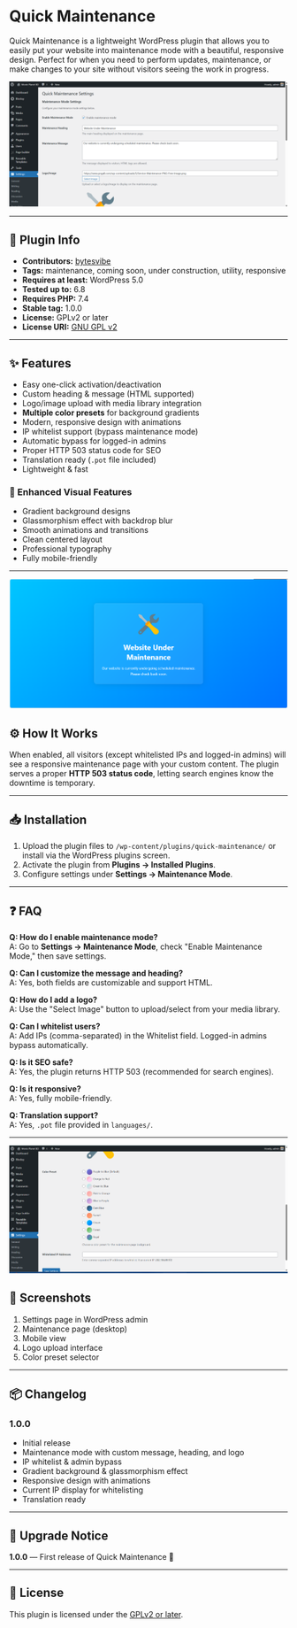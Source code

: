# Quick Maintenance

Quick Maintenance is a lightweight WordPress plugin that allows you to easily put your website into maintenance mode with a beautiful, responsive design. Perfect for when you need to perform updates, maintenance, or make changes to your site without visitors seeing the work in progress.

![screenshot](assets/screenshot-1.png)

---

## 📝 Plugin Info
- **Contributors:** [bytesvibe](https://github.com/bytesvibe)  
- **Tags:** maintenance, coming soon, under construction, utility, responsive  
- **Requires at least:** WordPress 5.0  
- **Tested up to:** 6.8  
- **Requires PHP:** 7.4  
- **Stable tag:** 1.0.0  
- **License:** GPLv2 or later  
- **License URI:** [GNU GPL v2](https://www.gnu.org/licenses/gpl-2.0.html)  

---

## ✨ Features
- Easy one-click activation/deactivation  
- Custom heading & message (HTML supported)  
- Logo/image upload with media library integration  
- **Multiple color presets** for background gradients  
- Modern, responsive design with animations  
- IP whitelist support (bypass maintenance mode)  
- Automatic bypass for logged-in admins  
- Proper HTTP 503 status code for SEO  
- Translation ready (`.pot` file included)  
- Lightweight & fast  

### 🎨 Enhanced Visual Features
- Gradient background designs  
- Glassmorphism effect with backdrop blur  
- Smooth animations and transitions  
- Clean centered layout  
- Professional typography  
- Fully mobile-friendly  

---
![screenshot](assets/screenshot-2.png)
## ⚙️ How It Works
When enabled, all visitors (except whitelisted IPs and logged-in admins) will see a responsive maintenance page with your custom content. The plugin serves a proper **HTTP 503 status code**, letting search engines know the downtime is temporary.

---

## 📥 Installation
1. Upload the plugin files to `/wp-content/plugins/quick-maintenance/` or install via the WordPress plugins screen.  
2. Activate the plugin from **Plugins → Installed Plugins**.  
3. Configure settings under **Settings → Maintenance Mode**.  

---

## ❓ FAQ

**Q: How do I enable maintenance mode?**  
A: Go to **Settings → Maintenance Mode**, check "Enable Maintenance Mode," then save settings.  

**Q: Can I customize the message and heading?**  
A: Yes, both fields are customizable and support HTML.  

**Q: How do I add a logo?**  
A: Use the "Select Image" button to upload/select from your media library.  

**Q: Can I whitelist users?**  
A: Add IPs (comma-separated) in the Whitelist field. Logged-in admins bypass automatically.  

**Q: Is it SEO safe?**  
A: Yes, the plugin returns HTTP 503 (recommended for search engines).  

**Q: Is it responsive?**  
A: Yes, fully mobile-friendly.  

**Q: Translation support?**  
A: Yes, `.pot` file provided in `languages/`.  

---
![screenshot](assets/screenshot-5.png)
## 📸 Screenshots
1. Settings page in WordPress admin  
2. Maintenance page (desktop)  
3. Mobile view  
4. Logo upload interface  
5. Color preset selector  

---

## 📦 Changelog

### 1.0.0
- Initial release  
- Maintenance mode with custom message, heading, and logo  
- IP whitelist & admin bypass  
- Gradient background & glassmorphism effect  
- Responsive design with animations  
- Current IP display for whitelisting  
- Translation ready  

---

## 🔔 Upgrade Notice
**1.0.0** — First release of Quick Maintenance 🎉  

---

## 📄 License
This plugin is licensed under the [GPLv2 or later](https://www.gnu.org/licenses/gpl-2.0.html).  
